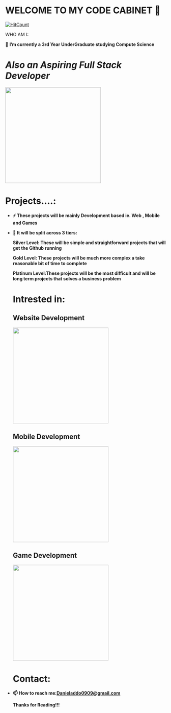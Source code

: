 
<h1><strong>WELCOME TO MY CODE  CABINET 👋</strong></h1>

[![HitCount](http://hits.dwyl.com/D4N18L/D4N18L.svg)](http://hits.dwyl.com/D4N18L/D4N18L)

  WHO AM I:

  🔭 <b>I’m currently a 3rd Year UnderGraduate studying Compute Science</b>
 <br>

  <div text-align= "center" padding="1px">
    <h1><em><b>Also an Aspiring Full Stack Developer</em></h1>
      <img src = "https://media.giphy.com/media/3kwdmZotV1NwOP1dsN/giphy.gif" text-align = "center" width="300">
  </div>
  
  <!--Projects-->
  <div class = "header" text-align= "center" padding="1px">
    <h1> Projects....:</h1>
  </div>

- ⚡ These projects will be mainly Development based ie. Web , Mobile and Games

- 💬 It will be split across 3 tiers:

  Silver Level: These will be simple and straightforward projects that will  get the Github running
  
  
  Gold Level: These projects will be much more complex a take reasonable bit of time to complete
  
 
  Platinum Level:These projects will be the most difficult and will be long term projects that solves a business problem
  
 
    <!-- Sections I am Intrested in -->
  <div class = "header" text-align= "center" padding="1px">
    <h1>Intrested in:</h1>
  </div>
  
  <div class ="container">
  <div class="left-col">
              <h2>Website Development</h2>
    <img src = "https://media.giphy.com/media/2ikwIgNrmPZICNmRyX/giphy.gif" text-align = "center" width="300">
     </div>
  
  <div class="center-col">
              <h2>Mobile Development</h2>
    <img src = "https://media.giphy.com/media/8VkgrPdxMh0oo/giphy.gif" text-align = "center" width="300">
     </div>
     
  <div class="right-col">
              <h2>Game Development</h2>
     <img src = "https://media.giphy.com/media/agdrwb239dy6Y/giphy.gif" text-align = "center" width="300">
     </div>
     </div>
              

 
  
  <div class = "header" text-align= "center" padding="1px">
    <h1> Contact:</h1>
  </div>
 
- 📫 How to reach me:Danieladdo0909@gmail.com

  Thanks for Reading!!!
